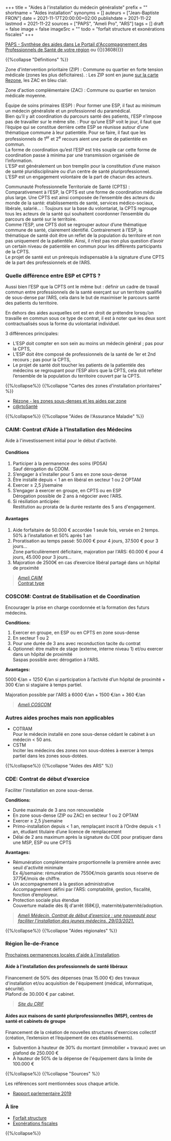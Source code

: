 +++
title = "Aides à l'installation du médecin généraliste"
prefix = ""
shortname = "Aides installation"
synonyms = []
auteurs = ["Jean-Baptiste FRON"]
date = 2021-11-17T20:00:00+02:00
publishdate = 2021-11-22
lastmod = 2021-11-22
sources = ["PAPS", "Ameli Pro", "ARS"]
tags = []
draft = false
image = false
imageSrc = ""
todo = "forfait structure et exonérations fiscales"
+++

[PAPS - Synthèse des aides dans Le Portail d'Accompagnement des Professionnels de Santé de votre région](https://www.iledefrance.paps.sante.fr/les-aides-linstallation-29?rubrique=10010) ou {{<phone>}}3608{{</phone>}}

{{%collapse "Définitions" %}}

Zone d'intervention prioritaire (ZIP)
: Commune ou quartier en forte tension médicale (zones les plus déficitaires).
: Les ZIP sont en jaune [sur la carte Rezone](http://rezone.ameli.fr/rezone/cartoMed.html), les ZAC en bleu clair.

Zone d'action complémentaire (ZAC)
: Commune ou quartier en tension médicale moyenne.

Équipe de soins primaires (ESP)
: Pour former une ESP, il faut au minimum un médecin généraliste et un professionnel du paramédical.  
Bien qu’il y ait coordination du parcours santé des patients, l’ESP n’impose pas de travailler sur le même site.
: Pour qu’une ESP voit le jour, il faut que l’équipe qui se constitue derrière cette ESP se réunisse autour d’une thématique commune à leur patientèle. Pour se faire, il faut que les professionnels de 1<sup>er</sup> et 2<sup>e</sup> recours aient une partie de patientèle en commun.  
La forme de coordination qu’est l’ESP est très souple car cette forme de coordination passe à minima par une transmission organisée de l’information.  
L’ESP est généralement un bon tremplin pour la constitution d’une maison de santé pluridisciplinaire ou d’un centre de santé pluriprofessionnel.  
L’ESP est un engagement volontaire de la part de chacun des acteurs.

Communauté Professionnelle Territoriale de Santé (CPTS)
: Comparativement à l’ESP, la CPTS est une forme de coordination médicale plus large. Une CPTS est ainsi composée de l’ensemble des acteurs du monde de la santé: établissements de santé, services médico-sociaux, libérale, salarié…
: Toujours sur la base du volontariat, la CPTS regroupe tous les acteurs de la santé qui souhaitent coordonner l’ensemble du parcours de santé sur le territoire.  
Comme l’ESP, une CPTS doit se regrouper autour d’une thématique commune de santé, clairement identifié. Contrairement à l’ESP, la thématique de santé doit être un reflet de la population du territoire et non pas uniquement de la patientèle. Ainsi, il n’est pas non plus question d’avoir un certain niveau de patientèle en commun pour les différents participants de la CPTS.  
Le projet de santé est un prérequis indispensable à la signature d’une CPTS de la part des professionnels et de l’ARS.

### Quelle différence entre ESP et CPTS ?

Aussi bien l’ESP que la CPTS ont le même but : définir un cadre de travail commun entre professionnels de la santé exerçant sur un territoire qualifié de sous-dense par l’ARS, cela dans le but de maximiser le parcours santé des patients du territoire.

En dehors des aides auxquelles ont est en droit de prétendre lorsqu’on travaille en commun sous ce type de contrat, il est à noter que les deux sont contractualisés sous la forme du volontariat individuel.

3 différences principales:

- L’ESP doit compter en son sein au moins un médecin général ; pas pour la CPTS,
- L’ESP doit être composé de professionnels de la santé de 1er et 2nd recours ; pas pour la CPTS,
- Le projet de santé doit toucher les patients de la patientèle des médecins se regroupant pour l’ESP alors que la CPTS, cela doit refléter l’ensemble de la population du territoire couvert par la CPTS.

{{%/collapse%}}
{{%collapse "Cartes des zones d'installation prioritaires" %}}

- [Rézone - les zones sous-denses et les aides par zone](http://rezone.ameli.fr/rezone/cartoMed.html)
- [c@rtoSanté](https://cartosante.atlasante.fr/#c=report&chapter=omni&report=r01&selgeo1=dep.92&selgeo2=fra.99)

{{%/collapse%}}
{{%collapse "Aides de l'Assurance Maladie" %}}

### CAIM: Contrat d’Aide à l’Installation des Médecins

Aide à l'investissement initial pour le début d'activité.

#### Conditions

1. Participer à la permanence des soins (PDSA)  
  Sauf dérogation du CDOM.
2. S’engager à s’installer pour 5 ans en zone sous-dense
3. Être installé depuis < 1 an en libéral en secteur 1 ou 2 OPTAM
4. Exercer ≥ 2,5 j/semaine
5. S’engager à exercer en groupe, en CPTS ou en ESP  
Dérogation possible de 2 ans à négocier avec l'ARS.
6. Si résiliation anticipée:  
  Restitution au prorata de la durée restante des 5 ans d'engagement.

#### Avantages

1. Aide forfaitaire de 50.000 € accordée 1 seule fois, versée en 2 temps. 50% à l’installation et 50% après 1 an
2. Proratisation au temps passé: 50.000 € pour 4 jours, 37.500 € pour 3 jours...  
  Zone particulièrement déficitaire, majoration par l'ARS: 60.000 € pour 4 jours, 45.000 pour 3 jours...
3. Majoration de 2500€ en cas d’exercice libéral partagé dans un hôpital de proximité

> *[Ameli CAIM](https://www.ameli.fr/sites/default/files/Documents/497913/document/fiche_caim.pdf)*  
[Contrat type](https://www.iledefrance.paps.sante.fr/system/files/2020-01/Contrat%20type%20CAIM.pdf?rubrique=10010)

### COSCOM: Contrat de Stabilisation et de Coordination

Encourager la prise en charge coordonnée et la formation des futurs médecins.

**Conditions:**

1. Exercer en groupe, en ESP ou en CPTS en zone sous-dense
2. En secteur 1 ou 2
3. Pour une durée de 3 ans avec reconduction tacite du contrat
4. Optionnel: être maître de stage (externe, interne niveau 1) et/ou exercer dans un hôpital de proximité  
  Saspas possible avec dérogation à l'ARS.

**Avantages:**

5000 €/an + 1250 €/an si participation à l’activité d’un hôpital de proximité + 300 €/an si stagiaire à temps partiel.

Majoration possible par l'ARS à 6000 €/an + 1500 €/an + 360 €/an

> *[Ameli COSCOM](https://www.ameli.fr/content/fiche-demographie-contrat-de-stabilisation-et-de-coordination-des-medecins-coscom)*

### Autres aides proches mais non applicables

- COTRAM  
Pour le médecin installé en zone sous-dense cédant le cabinet à un médecin < 50 ans.
- CSTM  
Inciter les médecins des zones non sous-dotées à exercer à temps partiel dans les zones sous-dotées.

{{%/collapse%}}
{{%collapse "Aides des ARS" %}}

### CDE: Contrat de début d’exercice

Faciliter l'installation en zone sous-dense.

**Conditions:**

- Durée maximale de 3 ans non renouvelable
- En zone sous-dense (ZIP ou ZAC) en secteur 1 ou 2 OPTAM
- Exercer ≥ 2,5 j/semaine
- Primo-installation depuis < 1 an, remplaçant inscrit à l’Ordre depuis < 1 an, étudiant titulaire d’une licence de remplacement
- Délai de 2 ans maximum après la signature du CDE pour pratiquer dans une MSP, ESP ou une CPTS

**Avantages:**

- Rémunération complémentaire proportionnelle la première année avec seuil d'activité minimale  
Ex 4j/semaine: rémunération de 7550€/mois garantis sous réserve de 3775€/mois de chiffre.
- Un accompagnement à la gestion administrative  
Accompagnement défini par l'ARS: comptabilité, gestion, fiscalité, fonction d’employeur.
- Protection sociale plus étendue  
Couverture maladie dès 8j d'arrêt (68€/j), maternité/paternité/adoption.

> *[Ameli Médecin. Contrat de début d’exercice : une nouveauté pour faciliter l’installation des jeunes médecins. 29/03/2021.](https://www.ameli.fr/medecin/actualites/contrat-de-debut-dexercice-une-nouveaute-pour-faciliter-linstallation-des-jeunes-medecins)*

{{%/collapse%}}
{{%collapse "Aides régionales" %}}

### Région Île-de-France

[Prochaines permanences locales d'aide à l'installation](https://www.soignereniledefrance.org/conseils/1-sinscrire-la-permanence-locale-daide-linstallation/).

#### Aide à l'installation des professionnels de santé libéraux

Financement de 50% des dépenses (max 15.000 €) des travaux d'installation et/ou acquisition de l'équipement (médical, informatique, sécurité).  
Plafond de 30.000 € par cabinet.

> *[Site du CRIF](https://www.iledefrance.fr/aide-linstallation-des-professionnels-de-sante-liberaux)*

#### Aides aux maisons de santé pluriprofessionnelles (MSP), centres de santé et cabinets de groupe

Financement de la création de nouvelles structures d'exercices collectif (création, l’extension et l’équipement de ces établissements).

- Subvention à hauteur de 30% du montant (immobilier + travaux) avec un plafond de 250.000 €
- À hauteur de 50% de la dépense de l'équipement dans la limite de 100.000 €

{{%/collapse%}}
{{%collapse "Sources" %}}

Les références sont mentionnées sous chaque article.

- [Rapport parlementaire 2019](https://solidarites-sante.gouv.fr/IMG/pdf/rapport_augros_2019.pdf)

### À lire

- [Forfait structure](https://www.ameli.fr/hauts-de-seine/medecin/exercice-liberal/vie-cabinet/aides-financieres/modernisation-cabinet)
- [Exonérations fiscales](https://www.iledefrance.paps.sante.fr/les-exonerations-fiscales-105?rubrique=10010&parent=10018)

{{%/collapse%}}
